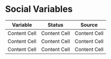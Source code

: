 # Social Variables

| Variable  | Status | Source  | 
| ------------- | ------------- | ------------- | 
| Content Cell  | Content Cell  | Content Cell  | 
| Content Cell  | Content Cell  | Content Cell  | 
| Content Cell  | Content Cell  | Content Cell  | 
